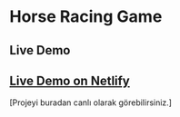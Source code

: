 # Horse Racing Game

## Live Demo
[Live Demo on Netlify](https://horseracinggamenilsu.netlify.app)
---
[Projeyi buradan canlı olarak görebilirsiniz.]

